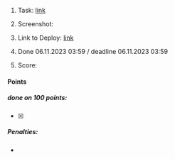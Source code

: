 1. Task: [link]()
2. Screenshot:

3. Link to Deploy: [link]()
4. Done 06.11.2023 03:59 / deadline 06.11.2023 03:59
5. Score: 

#### Points
##### done on 100 points:
- [x] 

##### Penalties:
- 


